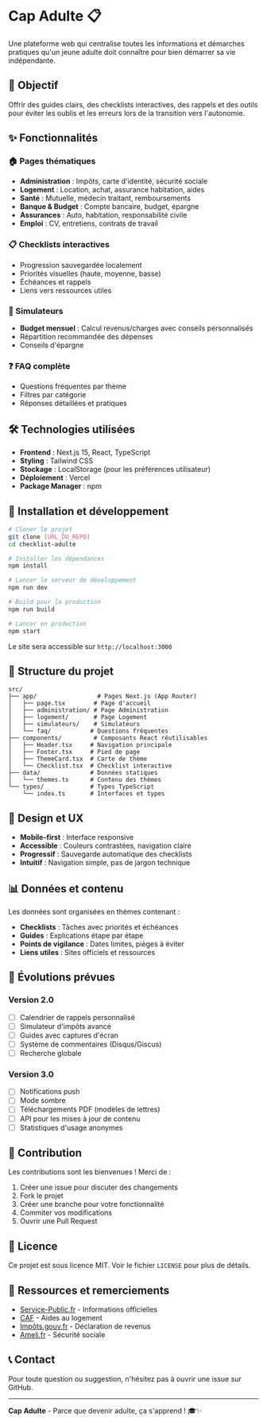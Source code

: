 # Cap Adulte 📋

Une plateforme web qui centralise toutes les informations et démarches pratiques qu'un jeune adulte doit connaître pour bien démarrer sa vie indépendante.

## 🎯 Objectif

Offrir des guides clairs, des checklists interactives, des rappels et des outils pour éviter les oublis et les erreurs lors de la transition vers l'autonomie.

## ✨ Fonctionnalités

### 🏠 Pages thématiques
- **Administration** : Impôts, carte d'identité, sécurité sociale
- **Logement** : Location, achat, assurance habitation, aides
- **Santé** : Mutuelle, médecin traitant, remboursements
- **Banque & Budget** : Compte bancaire, budget, épargne
- **Assurances** : Auto, habitation, responsabilité civile
- **Emploi** : CV, entretiens, contrats de travail

### 📋 Checklists interactives
- Progression sauvegardée localement
- Priorités visuelles (haute, moyenne, basse)
- Échéances et rappels
- Liens vers ressources utiles

### 🧮 Simulateurs
- **Budget mensuel** : Calcul revenus/charges avec conseils personnalisés
- Répartition recommandée des dépenses
- Conseils d'épargne

### ❓ FAQ complète
- Questions fréquentes par thème
- Filtres par catégorie
- Réponses détaillées et pratiques

## 🛠 Technologies utilisées

- **Frontend** : Next.js 15, React, TypeScript
- **Styling** : Tailwind CSS
- **Stockage** : LocalStorage (pour les préférences utilisateur)
- **Déploiement** : Vercel
- **Package Manager** : npm

## 🚀 Installation et développement

```bash
# Cloner le projet
git clone [URL_DU_REPO]
cd checklist-adulte

# Installer les dépendances
npm install

# Lancer le serveur de développement
npm run dev

# Build pour la production
npm run build

# Lancer en production
npm start
```

Le site sera accessible sur `http://localhost:3000`

## 📁 Structure du projet

```
src/
├── app/                 # Pages Next.js (App Router)
│   ├── page.tsx        # Page d'accueil
│   ├── administration/ # Page Administration
│   ├── logement/       # Page Logement
│   ├── simulateurs/    # Simulateurs
│   └── faq/           # Questions fréquentes
├── components/         # Composants React réutilisables
│   ├── Header.tsx     # Navigation principale
│   ├── Footer.tsx     # Pied de page
│   ├── ThemeCard.tsx  # Carte de thème
│   └── Checklist.tsx  # Checklist interactive
├── data/              # Données statiques
│   └── themes.ts      # Contenu des thèmes
└── types/             # Types TypeScript
    └── index.ts       # Interfaces et types
```

## 🎨 Design et UX

- **Mobile-first** : Interface responsive
- **Accessible** : Couleurs contrastées, navigation claire
- **Progressif** : Sauvegarde automatique des checklists
- **Intuitif** : Navigation simple, pas de jargon technique

## 📊 Données et contenu

Les données sont organisées en thèmes contenant :
- **Checklists** : Tâches avec priorités et échéances
- **Guides** : Explications étape par étape
- **Points de vigilance** : Dates limites, pièges à éviter
- **Liens utiles** : Sites officiels et ressources

## 🔄 Évolutions prévues

### Version 2.0
- [ ] Calendrier de rappels personnalisé
- [ ] Simulateur d'impôts avancé
- [ ] Guides avec captures d'écran
- [ ] Système de commentaires (Disqus/Giscus)
- [ ] Recherche globale

### Version 3.0
- [ ] Notifications push
- [ ] Mode sombre
- [ ] Téléchargements PDF (modèles de lettres)
- [ ] API pour les mises à jour de contenu
- [ ] Statistiques d'usage anonymes

## 🤝 Contribution

Les contributions sont les bienvenues ! Merci de :
1. Créer une issue pour discuter des changements
2. Fork le projet
3. Créer une branche pour votre fonctionnalité
4. Commiter vos modifications
5. Ouvrir une Pull Request

## 📄 Licence

Ce projet est sous licence MIT. Voir le fichier `LICENSE` pour plus de détails.

## 🙏 Ressources et remerciements

- [Service-Public.fr](https://www.service-public.fr) - Informations officielles
- [CAF](https://www.caf.fr) - Aides au logement
- [Impôts.gouv.fr](https://www.impots.gouv.fr) - Déclaration de revenus
- [Ameli.fr](https://www.ameli.fr) - Sécurité sociale

## 📞 Contact

Pour toute question ou suggestion, n'hésitez pas à ouvrir une issue sur GitHub.

---

**Cap Adulte** - Parce que devenir adulte, ça s'apprend ! 🎓✨

